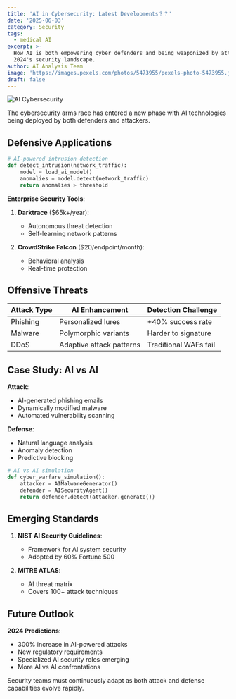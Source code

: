 ```yaml
---
title: 'AI in Cybersecurity: Latest Developments？？'
date: '2025-06-03'
category: Security
tags:
  - medical AI
excerpt: >-
  How AI is both empowering cyber defenders and being weaponized by attackers in
  2024's security landscape.
author: AI Analysis Team
image: 'https://images.pexels.com/photos/5473955/pexels-photo-5473955.jpeg'
draft: false
---
```

![AI Cybersecurity](https://example.com/ai-security.jpg)

The cybersecurity arms race has entered a new phase with AI technologies being deployed by both defenders and attackers.

## Defensive Applications

```python
# AI-powered intrusion detection
def detect_intrusion(network_traffic):
    model = load_ai_model()
    anomalies = model.detect(network_traffic)
    return anomalies > threshold
```

**Enterprise Security Tools**:
1. **Darktrace** ($65k+/year):
   - Autonomous threat detection
   - Self-learning network patterns

2. **CrowdStrike Falcon** ($20/endpoint/month):
   - Behavioral analysis
   - Real-time protection

## Offensive Threats

| Attack Type       | AI Enhancement          | Detection Challenge |
|-------------------|-------------------------|---------------------|
| Phishing         | Personalized lures      | +40% success rate   |
| Malware          | Polymorphic variants    | Harder to signature |
| DDoS            | Adaptive attack patterns | Traditional WAFs fail |

## Case Study: AI vs AI

**Attack**:
- AI-generated phishing emails
- Dynamically modified malware
- Automated vulnerability scanning

**Defense**:
- Natural language analysis
- Anomaly detection
- Predictive blocking

```python
# AI vs AI simulation
def cyber_warfare_simulation():
    attacker = AIMalwareGenerator()
    defender = AISecurityAgent()
    return defender.detect(attacker.generate())
```

## Emerging Standards

1. **NIST AI Security Guidelines**:
   - Framework for AI system security
   - Adopted by 60% Fortune 500

2. **MITRE ATLAS**:
   - AI threat matrix
   - Covers 100+ attack techniques

## Future Outlook

**2024 Predictions**:
- 300% increase in AI-powered attacks
- New regulatory requirements
- Specialized AI security roles emerging
- More AI vs AI confrontations

Security teams must continuously adapt as both attack and defense capabilities evolve rapidly.
